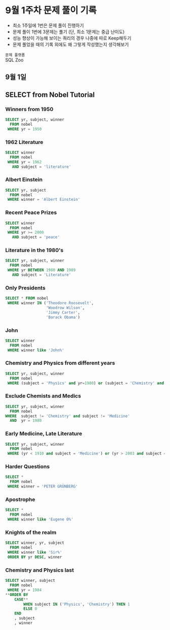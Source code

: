 # 9월 1주차 문제 풀이 기록

- 최소 1주일에 1번은 문제 풀이 진행하기
- 문제 풀이 1번에 3문제는 풀기 (단, 최소 1문제는 중급 난이도)
- 성능 향상이 가능해 보이는 쿼리의 경우 나중에 따로 Keep해두기
- 문제 풀었을 때의 기록 외에도 왜 그렇게 작성했는지 생각해보기

`문제 플랫폼`    
SQL Zoo

## 9월 1일

## **SELECT from Nobel Tutorial**

### **Winners from 1950**

```sql
SELECT yr, subject, winner
  FROM nobel
 WHERE yr = 1950
```

### **1962 Literature**

```sql
SELECT winner
  FROM nobel
 WHERE yr = 1962
   AND subject = 'literature'
```

### **Albert Einstein**

```sql
SELECT yr, subject
  FROM nobel
 WHERE winner = 'Albert Einstein'
```

### **Recent Peace Prizes**

```sql
SELECT winner
  FROM nobel
 WHERE yr >= 2000
   AND subject = 'peace'
```

### **Literature in the 1980's**

```sql
SELECT yr, subject, winner
  FROM nobel
 WHERE yr BETWEEN 1980 AND 1989
   AND subject = 'Literature'
```

### **Only Presidents**

```sql
SELECT * FROM nobel
 WHERE winner IN ('Theodore Roosevelt',
                  'Woodrow Wilson',
                  'Jimmy Carter',
                  'Barack Obama')
```

### John

```sql
SELECT winner
  FROM nobel
 WHERE winner like 'John%'
```

### Chemistry and Physics from different years

```sql
SELECT yr, subject, winner
  FROM nobel
 WHERE (subject = 'Physics' and yr=1980) or (subject = 'Chemistry' and yr=1984)
```

### **Exclude Chemists and Medics**

```sql
SELECT yr, subject, winner
  FROM nobel
WHERE  subject != 'Chemistry' and subject != 'Medicine'
  AND  yr = 1980
```

### **Early Medicine, Late Literature**

```sql
SELECT yr, subject, winner
  FROM nobel
 WHERE (yr < 1910 and subject = 'Medicine') or (yr > 2003 and subject = 'Literature')
```

### **Harder Questions**

```sql
SELECT *
  FROM nobel
 WHERE winner = 'PETER GRÜNBERG'
```

### **Apostrophe**

```sql
SELECT *
  FROM nobel
 WHERE winner like 'Eugene O%'
```

### Knights of the realm

```sql
SELECT winner, yr, subject
  FROM nobel
 WHERE winner like 'Sir%'
 ORDER BY yr DESC, winner
```

### **Chemistry and Physics last**

```sql
SELECT winner, subject
  FROM nobel
 WHERE yr = 1984
**ORDER BY
    CASE**
        WHEN subject IN ('Physics', 'Chemistry') THEN 1
        ELSE 0
    END
    , subject
    , winner
```
